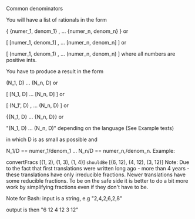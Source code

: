 
Common denominators

You will have a list of rationals in the form

 { {numer_1, denom_1} , ... {numer_n, denom_n} }
or

 [ [numer_1, denom_1] , ... [numer_n, denom_n] ]
or

 [ (numer_1, denom_1) , ... (numer_n, denom_n) ]
where all numbers are positive ints.

You have to produce a result in the form

 (N_1, D) ... (N_n, D)
or

 [ [N_1, D] ... [N_n, D] ]
or

 [ (N_1', D) , ... (N_n, D) ]
or

{{N_1, D} ... {N_n, D}}
or

"(N_1, D) ... (N_n, D)"
depending on the language (See Example tests)

in which D is as small as possible and

 N_1/D == numer_1/denom_1 ... N_n/D == numer_n,/denom_n.
Example:

convertFracs [(1, 2), (1, 3), (1, 4)] `shouldBe` [(6, 12), (4, 12), (3, 12)]
Note:
Due to the fact that first translations were written long ago - more than 4 years - these translations have only irreducible fractions. Newer translations have some reducible fractions. To be on the safe side it is better to do a bit more work by simplifying fractions even if they don't have to be.

Note for Bash:
input is a string, e.g "2,4,2,6,2,8"

output is then "6 12 4 12 3 12"
